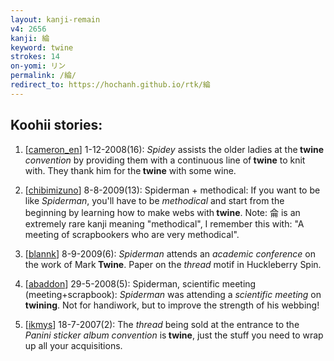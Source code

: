 ```yaml
---
layout: kanji-remain
v4: 2656
kanji: 綸
keyword: twine
strokes: 14
on-yomi: リン
permalink: /綸/
redirect_to: https://hochanh.github.io/rtk/綸
---
```


## Koohii stories: 

1) [<a href="http://kanji.koohii.com/profile/cameron_en">cameron_en</a>] 1-12-2008(16): <em>Spidey</em> assists the older ladies at the<strong> twine</strong> <em>convention</em> by providing them with a continuous line of<strong> twine</strong> to knit with. They thank him for the<strong> twine</strong> with some wine.

2) [<a href="http://kanji.koohii.com/profile/chibimizuno">chibimizuno</a>] 8-8-2009(13): Spiderman + methodical: If you want to be like <em>Spiderman</em>, you&#039;ll have to be <em>methodical</em> and start from the beginning by learning how to make webs with<strong> twine</strong>. Note: 侖 is an extremely rare kanji meaning &quot;methodical&quot;, I remember this with: &quot;A meeting of scrapbookers who are very methodical&quot;.

3) [<a href="http://kanji.koohii.com/profile/blannk">blannk</a>] 8-9-2009(6): <em>Spiderman</em> attends an <em>academic conference</em> on the work of Mark<strong> Twine</strong>. Paper on the <em>thread</em> motif in Huckleberry Spin.

4) [<a href="http://kanji.koohii.com/profile/abaddon">abaddon</a>] 29-5-2008(5): Spiderman, scientific meeting (meeting+scrapbook): <em>Spiderman</em> was attending a <em>scientific meeting</em> on <strong>twining</strong>. Not for handiwork, but to improve the strength of his webbing!

5) [<a href="http://kanji.koohii.com/profile/ikmys">ikmys</a>] 18-7-2007(2): The <em>thread</em> being sold at the entrance to the <em>Panini sticker album convention</em> is<strong> twine</strong>, just the stuff you need to wrap up all your acquisitions.

